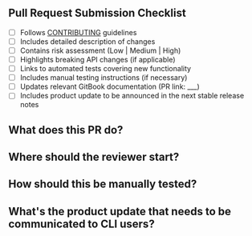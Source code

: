 ## Pull Request Submission Checklist
- [ ] Follows [CONTRIBUTING](https://github.com/snyk/cli/blob/main/CONTRIBUTING.md) guidelines
- [ ] Includes detailed description of changes
- [ ] Contains risk assessment (Low | Medium | High)
- [ ] Highlights breaking API changes (if applicable)
- [ ] Links to automated tests covering new functionality
- [ ] Includes manual testing instructions (if necessary)
- [ ] Updates relevant GitBook documentation (PR link: ___)
- [ ] Includes product update to be announced in the next stable release notes

## What does this PR do?

## Where should the reviewer start?

## How should this be manually tested?

## What's the product update that needs to be communicated to CLI users?

<!---
## Any background context you want to provide?

## What are the relevant tickets?

## Screenshots (if appropriate)

Uncomment and fill in any sections above that are relevant to your PR.
--->
